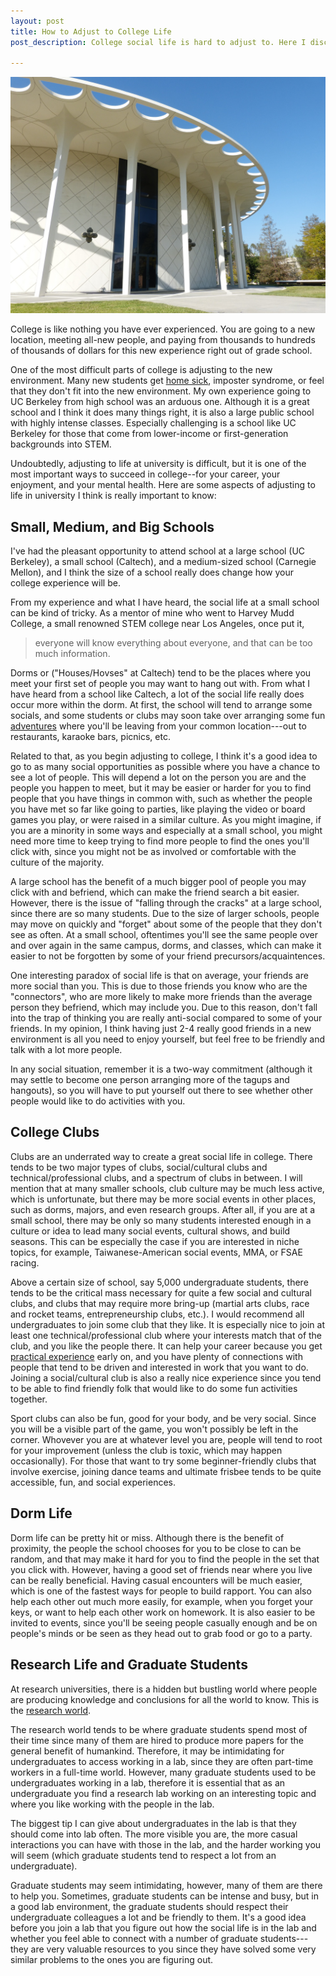 ```yaml
---
layout: post
title: How to Adjust to College Life
post_description: College social life is hard to adjust to. Here I discuss school size, clubs, and dorm life, and how that relates to adjusting to social life in college. 

---
```


![Picture of Caltech's pretty Beckman Auditorium](/images/beckman-auditorium.jpg)

College is like nothing you have ever experienced. You are going to a new location, meeting all-new people, and paying from thousands to hundreds of thousands of dollars for this new experience right out of grade school. 

One of the most difficult parts of college is adjusting to the new environment. Many new students get [home sick](https://www.usnews.com/education/best-colleges/articles/how-to-handle-homesickness-in-college), imposter syndrome, or feel that they don't fit into the new environment. My own experience going to UC Berkeley from high school was an arduous one. Although it is a great school and I think it does many things right, it is also a large public school with highly intense classes. Especially challenging is a school like UC Berkeley for those that come from lower-income or first-generation backgrounds into STEM. 

Undoubtedly, adjusting to life at university is difficult, but it is one of the most important ways to succeed in college--for your career, your enjoyment, and your mental health. Here are some aspects of adjusting to life in university I think is really important to know:

## Small, Medium, and Big Schools

I've had the pleasant opportunity to attend school at a large school (UC Berkeley), a small school (Caltech), and a medium-sized school (Carnegie Mellon), and I think the size of a school really does change how your college experience will be. 

From my experience and what I have heard, the social life at a small school can be kind of tricky.
As a mentor of mine who went to Harvey Mudd College, a small renowned STEM college near Los Angeles, once put it,
> everyone will know everything about everyone, and that can be too much information.

Dorms or ("Houses/Hovses" at Caltech) tend to be the places where you meet your first set of people you may want to hang out with. From what I have heard from a school like Caltech, a lot of the social life really does occur more within the dorm. At first, the school will tend to arrange some socials, and some students or clubs may soon take over arranging some fun [adventures](https://classrooms.com/fun-activities-for-college-students/) where you'll be leaving from your common location---out to restaurants, karaoke bars, picnics, etc.

Related to that, as you begin adjusting to college, I think it's a good idea to go to as many social opportunities as possible where you have a chance to see a lot of people. This will depend a lot on the person you are and the people you happen to meet, but it may be easier or harder for you to find people that you have things in common with, such as whether the people you have met so far like going to parties, like playing the video or board games you play, or were raised in a similar culture. As you might imagine, if you are a minority in some ways and especially at a small school, you might need more time to keep trying to find more people to find the ones you'll click with, since you might not be as involved or comfortable with the culture of the majority. 

A large school has the benefit of a much bigger pool of people you may click with and befriend, which can make the friend search a bit easier. However, there is the issue of "falling through the cracks" at a large school, since there are so many students. Due to the size of larger schools, people may move on quickly and "forget" about some of the people that they don't see as often. At a small school, oftentimes you'll see the same people over and over again in the same campus, dorms, and classes, which can make it easier to not be forgotten by some of your friend precursors/acquaintences. 

One interesting paradox of social life is that on average, your friends are more social than you. This is due to those friends you know who are the "connectors", who are more likely to make more friends than the average person they befriend, which may include you. Due to this reason, don't fall into the trap of thinking you are really anti-social compared to some of your friends. In my opinion, I think having just 2-4 really good friends in a new environment is all you need to enjoy yourself, but feel free to be friendly and talk with a lot more people. 

In any social situation, remember it is a two-way commitment (although it may settle to become one person arranging more of the tagups and hangouts), so you will have to put yourself out there to see whether other people would like to do activities with you.

## College Clubs 

Clubs are an underrated way to create a great social life in college. There tends to be two major types of clubs, social/cultural clubs and technical/professional clubs, and a spectrum of clubs in between. I will mention that at many smaller schools, club culture may be much less active, which is unfortunate, but there may be more social events in other places, such as dorms, majors, and even research groups.  After all, if you are at a small school, there may be only so many students interested enough in a culture or idea to lead many social events, cultural shows, and build seasons. This can be especially the case if you are interested in niche topics, for example, Taiwanese-American social events, MMA, or FSAE racing. 

Above a certain size of school, say 5,000 undergraduate students, there tends to be the critical mass necessary for quite a few social and cultural clubs, and clubs that may require more bring-up (martial arts clubs, race and rocket teams, entrepreneurship clubs, etc.). 
I would recommend all undergraduates to join some club that they like. It is especially nice to join at least one technical/professional club where your interests match that of the club, and you like the people there. It can help your career because you get [practical experience](https://digitalcommons.georgiasouthern.edu/cgi/viewcontent.cgi?article=1774&context=honors-theses) early on, and you have plenty of connections with people that tend to be driven and interested in work that you want to do. Joining a social/cultural club is also a really nice experience since you tend to be able to find friendly folk that would like to do some fun activities together.

Sport clubs can also be fun, good for your body, and be very social. Since you will be a visible part of the game, you won't possibly be left in the corner. Whovever you are at whatever level you are, people will tend to root for your improvement (unless the club is toxic, which may happen occasionally). For those that want to try some beginner-friendly clubs that involve exercise, joining dance teams and ultimate frisbee tends to be quite accessible, fun, and social experiences. 

## Dorm Life

Dorm life can be pretty hit or miss. Although there is the benefit of proximity, the people the school chooses for you to be close to can be random, and that may make it hard for you to find the people in the set that you click with. However, having a good set of friends near where you live can be really beneficial. Having casual encounters will be much easier, which is one of the fastest ways for people to build rapport. You can also help each other out much more easily, for example, when you forget your keys, or want to help each other work on homework. It is also easier to be invited to events, since you'll be seeing people casually enough and be on people's minds or be seen as they head out to grab food or go to a party. 

## Research Life and Graduate Students

At research universities, there is a hidden but bustling world where people are producing knowledge and conclusions for all the world to know. This is the [research world](https://www.nature.com/articles/d41586-019-00871-x). 

The research world tends to be where graduate students spend most of their time since many of them are hired to produce more papers for the general benefit of humankind. Therefore, it may be intimidating for undergraduates to access working in a lab, since they are often part-time workers in a full-time world. However, many graduate students used to be undergraduates working in a lab, therefore it is essential that as an undergraduate you find a research lab working on an interesting topic and where you like working with the people in the lab. 

The biggest tip I can give about undergraduates in the lab is that they should come into lab often. The more visible you are, the more casual interactions you can have with those in the lab, and the harder working you will seem (which graduate students tend to respect a lot from an undergraduate). 

Graduate students may seem intimidating, however, many of them are there to help you. Sometimes, graduate students can be intense and busy, but in a good lab environment, the graduate students should respect their undergraduate colleagues a lot and be friendly to them. It's a good idea before you join a lab that you figure out how the social life is in the lab and whether you feel able to connect with a number of graduate students---they are very valuable resources to you since they have solved some very similar problems to the ones you are figuring out. 


